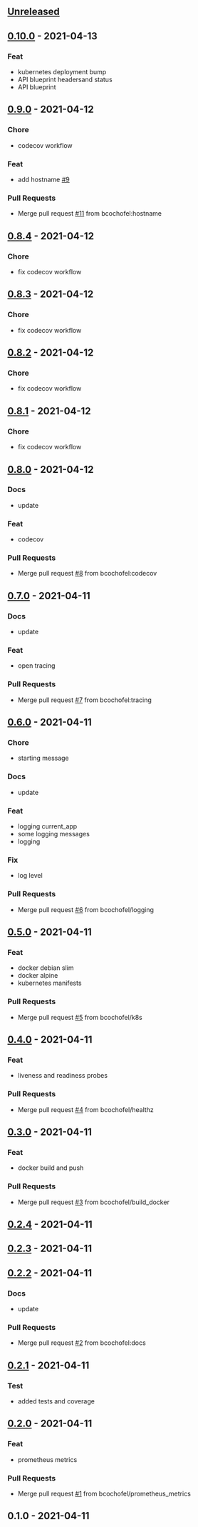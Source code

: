 
<a name="unreleased"></a>
## [Unreleased]


<a name="0.10.0"></a>
## [0.10.0] - 2021-04-13
### Feat
- kubernetes deployment bump
- API blueprint headersand status
- API blueprint


<a name="0.9.0"></a>
## [0.9.0] - 2021-04-12
### Chore
- codecov workflow

### Feat
- add hostname [#9](https://github.com/bcochofel/terraplanfeed/issues/9)

### Pull Requests
- Merge pull request [#11](https://github.com/bcochofel/terraplanfeed/issues/11) from bcochofel:hostname


<a name="0.8.4"></a>
## [0.8.4] - 2021-04-12
### Chore
- fix codecov workflow


<a name="0.8.3"></a>
## [0.8.3] - 2021-04-12
### Chore
- fix codecov workflow


<a name="0.8.2"></a>
## [0.8.2] - 2021-04-12
### Chore
- fix codecov workflow


<a name="0.8.1"></a>
## [0.8.1] - 2021-04-12
### Chore
- fix codecov workflow


<a name="0.8.0"></a>
## [0.8.0] - 2021-04-12
### Docs
- update

### Feat
- codecov

### Pull Requests
- Merge pull request [#8](https://github.com/bcochofel/terraplanfeed/issues/8) from bcochofel:codecov


<a name="0.7.0"></a>
## [0.7.0] - 2021-04-11
### Docs
- update

### Feat
- open tracing

### Pull Requests
- Merge pull request [#7](https://github.com/bcochofel/terraplanfeed/issues/7) from bcochofel:tracing


<a name="0.6.0"></a>
## [0.6.0] - 2021-04-11
### Chore
- starting message

### Docs
- update

### Feat
- logging current_app
- some logging messages
- logging

### Fix
- log level

### Pull Requests
- Merge pull request [#6](https://github.com/bcochofel/terraplanfeed/issues/6) from bcochofel/logging


<a name="0.5.0"></a>
## [0.5.0] - 2021-04-11
### Feat
- docker debian slim
- docker alpine
- kubernetes manifests

### Pull Requests
- Merge pull request [#5](https://github.com/bcochofel/terraplanfeed/issues/5) from bcochofel/k8s


<a name="0.4.0"></a>
## [0.4.0] - 2021-04-11
### Feat
- liveness and readiness probes

### Pull Requests
- Merge pull request [#4](https://github.com/bcochofel/terraplanfeed/issues/4) from bcochofel/healthz


<a name="0.3.0"></a>
## [0.3.0] - 2021-04-11
### Feat
- docker build and push

### Pull Requests
- Merge pull request [#3](https://github.com/bcochofel/terraplanfeed/issues/3) from bcochofel/build_docker


<a name="0.2.4"></a>
## [0.2.4] - 2021-04-11

<a name="0.2.3"></a>
## [0.2.3] - 2021-04-11

<a name="0.2.2"></a>
## [0.2.2] - 2021-04-11
### Docs
- update

### Pull Requests
- Merge pull request [#2](https://github.com/bcochofel/terraplanfeed/issues/2) from bcochofel:docs


<a name="0.2.1"></a>
## [0.2.1] - 2021-04-11
### Test
- added tests and coverage


<a name="0.2.0"></a>
## [0.2.0] - 2021-04-11
### Feat
- prometheus metrics

### Pull Requests
- Merge pull request [#1](https://github.com/bcochofel/terraplanfeed/issues/1) from bcochofel/prometheus_metrics


<a name="0.1.0"></a>
## 0.1.0 - 2021-04-11

[Unreleased]: https://github.com/bcochofel/terraplanfeed/compare/0.10.0...HEAD
[0.10.0]: https://github.com/bcochofel/terraplanfeed/compare/0.9.0...0.10.0
[0.9.0]: https://github.com/bcochofel/terraplanfeed/compare/0.8.4...0.9.0
[0.8.4]: https://github.com/bcochofel/terraplanfeed/compare/0.8.3...0.8.4
[0.8.3]: https://github.com/bcochofel/terraplanfeed/compare/0.8.2...0.8.3
[0.8.2]: https://github.com/bcochofel/terraplanfeed/compare/0.8.1...0.8.2
[0.8.1]: https://github.com/bcochofel/terraplanfeed/compare/0.8.0...0.8.1
[0.8.0]: https://github.com/bcochofel/terraplanfeed/compare/0.7.0...0.8.0
[0.7.0]: https://github.com/bcochofel/terraplanfeed/compare/0.6.0...0.7.0
[0.6.0]: https://github.com/bcochofel/terraplanfeed/compare/0.5.0...0.6.0
[0.5.0]: https://github.com/bcochofel/terraplanfeed/compare/0.4.0...0.5.0
[0.4.0]: https://github.com/bcochofel/terraplanfeed/compare/0.3.0...0.4.0
[0.3.0]: https://github.com/bcochofel/terraplanfeed/compare/0.2.4...0.3.0
[0.2.4]: https://github.com/bcochofel/terraplanfeed/compare/0.2.3...0.2.4
[0.2.3]: https://github.com/bcochofel/terraplanfeed/compare/0.2.2...0.2.3
[0.2.2]: https://github.com/bcochofel/terraplanfeed/compare/0.2.1...0.2.2
[0.2.1]: https://github.com/bcochofel/terraplanfeed/compare/0.2.0...0.2.1
[0.2.0]: https://github.com/bcochofel/terraplanfeed/compare/0.1.0...0.2.0
